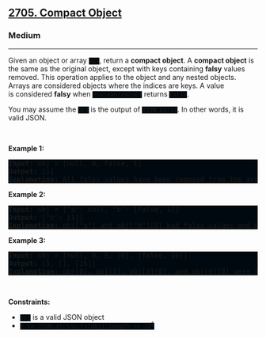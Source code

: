 <h2><a href="https://leetcode.com/problems/compact-object/">2705. Compact Object</a></h2><h3>Medium</h3><hr><div><p>Given an object or array&nbsp;<code style="background: rgb(0, 9, 15) !important;">obj</code>, return a <strong>compact object</strong>. A <strong>compact object</strong>&nbsp;is the same as the original object, except with keys containing <strong>falsy</strong> values removed. This operation applies to the object and any nested objects. Arrays are considered objects where&nbsp;the indices are&nbsp;keys. A value is&nbsp;considered <strong>falsy</strong>&nbsp;when <code style="background: rgb(0, 9, 15) !important;">Boolean(value)</code> returns <code style="background: rgb(0, 9, 15) !important;">false</code>.</p>

<p>You may assume the&nbsp;<code style="background: rgb(0, 9, 15) !important;">obj</code> is&nbsp;the output of&nbsp;<code style="background: rgb(0, 9, 15) !important;">JSON.parse</code>. In other words, it is valid JSON.</p>

<p>&nbsp;</p>
<p><strong class="example">Example 1:</strong></p>

<pre style="background: rgb(0, 9, 15) !important;"><strong>Input:</strong> obj = [null, 0, false, 1]
<strong>Output:</strong> [1]
<strong>Explanation:</strong> All falsy values have been removed from the array.
</pre>

<p><strong class="example">Example 2:</strong></p>

<pre style="background: rgb(0, 9, 15) !important;"><strong>Input:</strong> obj = {"a": null, "b": [false, 1]}
<strong>Output:</strong> {"b": [1]}
<strong>Explanation:</strong> obj["a"] and obj["b"][0] had falsy values and were removed.</pre>

<p><strong class="example">Example 3:</strong></p>

<pre style="background: rgb(0, 9, 15) !important;"><strong>Input:</strong> obj = [null, 0, 5, [0], [false, 16]]
<strong>Output:</strong> [5, [], [16]]
<strong>Explanation:</strong> obj[0], obj[1], obj[3][0], and obj[4][0] were falsy and removed.
</pre>

<p>&nbsp;</p>
<p><strong>Constraints:</strong></p>

<ul>
	<li><code style="background: rgb(0, 9, 15) !important;">obj</code> is a valid JSON object</li>
	<li><code style="background: rgb(0, 9, 15) !important;">2 &lt;= JSON.stringify(obj).length &lt;= 10<sup>6</sup></code></li>
</ul>
</div>